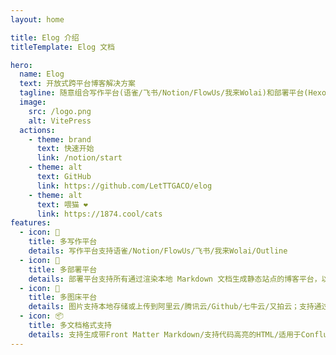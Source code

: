 ```yaml
---
layout: home

title: Elog 介绍
titleTemplate: Elog 文档

hero:
  name: Elog
  text: 开放式跨平台博客解决方案
  tagline: 随意组合写作平台(语雀/飞书/Notion/FlowUs/我来Wolai)和部署平台(Hexo/Vitepress/Halo/Confluence/WordPress等)
  image:
    src: /logo.png
    alt: VitePress
  actions:
    - theme: brand
      text: 快速开始
      link: /notion/start
    - theme: alt
      text: GitHub
      link: https://github.com/LetTTGACO/elog
    - theme: alt
      text: 喂猫 ❤️
      link: https://1874.cool/cats
features:
  - icon: 📝
    title: 多写作平台
    details: 写作平台支持语雀/Notion/FlowUs/飞书/我来Wolai/Outline
  - icon: 🚀
    title: 多部署平台
    details: 部署平台支持所有通过渲染本地 Markdown 文档生成静态站点的博客平台，以及Halo/Confluence/WordPress站点
  - icon: 🌅
    title: 多图床平台
    details: 图片支持本地存储或上传到阿里云/腾讯云/Github/七牛云/又拍云；支持通过拓展配置注入密钥。
  - icon: 📦
    title: 多文档格式支持
    details: 支持生成带Front Matter Markdown/支持代码高亮的HTML/适用于Confluence的wiki；支持自定义文档处理适配器。
---
```

